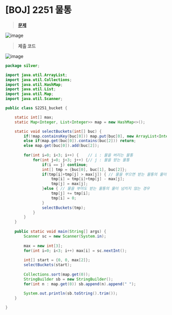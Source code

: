 # [BOJ] 2251 물통
> [**문제**](https://www.acmicpc.net/problem/2251)
> 
![image](https://user-images.githubusercontent.com/80896077/174865615-0a658ec6-13f1-4957-8b81-48f0ef2bd876.png)


> **제출 코드**
> 
![image](https://user-images.githubusercontent.com/80896077/174865669-fcc85d6b-c0c7-4919-b59b-5d80596b5f53.png)

```java
package silver;

import java.util.ArrayList;
import java.util.Collections;
import java.util.HashMap;
import java.util.List;
import java.util.Map;
import java.util.Scanner;

public class S2251_bucket {

	static int[] max;
	static Map<Integer, List<Integer>> map = new HashMap<>();

	static void selectBuckets(int[] buc) {
		if(!map.containsKey(buc[0])) map.put(buc[0], new ArrayList<Integer>(buc[2]));
		else if(map.get(buc[0]).contains(buc[2])) return;
		else map.get(buc[0]).add(buc[2]);
		
		for(int i=0; i<3; i++) {	// i : 물을 버리는 물통
			for(int j=0; j<3; j++) {// j : 물을 받는 물통
				if(i == j) continue;
				int[] tmp = {buc[0], buc[1], buc[2]};
				if(tmp[i]+tmp[j] > max[j]) { // 물을 부으면 받는 물통의 물이 넘칠 경우
					tmp[i] = tmp[i]+tmp[j] - max[j];
					tmp[j] = max[j];
				}else {	// 물을 부어도 받는 물통의 물이 넘치지 않는 경우
					tmp[j] += tmp[i];
					tmp[i] = 0;
				}
				selectBuckets(tmp);
			}
		}
	}
	
	public static void main(String[] args) {
		Scanner sc = new Scanner(System.in);
		
		max = new int[3];
		for(int i=0; i<3; i++) max[i] = sc.nextInt();
		
		int[] start = {0, 0, max[2]};
		selectBuckets(start);
		
		Collections.sort(map.get(0));
		StringBuilder sb = new StringBuilder();
		for(int n : map.get(0)) sb.append(n).append(" ");
		
		System.out.println(sb.toString().trim());
	}

}
```
